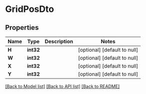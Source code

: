 # GridPosDto

## Properties
Name | Type | Description | Notes
------------ | ------------- | ------------- | -------------
**H** | **int32** |  | [optional] [default to null]
**W** | **int32** |  | [optional] [default to null]
**X** | **int32** |  | [optional] [default to null]
**Y** | **int32** |  | [optional] [default to null]

[[Back to Model list]](../README.md#documentation-for-models) [[Back to API list]](../README.md#documentation-for-api-endpoints) [[Back to README]](../README.md)


